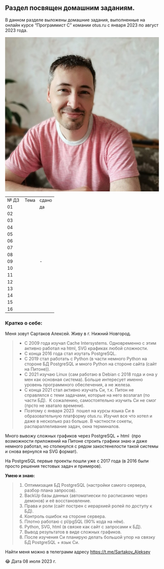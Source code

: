 ## Раздел посвящен домашним заданиям.

В данном разделе выложены домашние задания, выполненные на онлайн курсе “Программист С” комании otus.ru с января 2023 по август 2023 года.

![](https://github.com/OTUS-2023-C01-SARTAKOV-AP/home_work/blob/main/%D0%BA%D0%B0%D1%80%D1%82%D0%B8%D0%BD%D0%BA%D0%B8/photo.jpg)

<table><tbody><tr><td>№ ДЗ&nbsp;</td><td>Тема</td><td>сдано</td></tr><tr><td>01</td><td>&nbsp;</td><td>да</td></tr><tr><td>02</td><td>&nbsp;</td><td>&nbsp;</td></tr><tr><td>03</td><td>&nbsp;</td><td>&nbsp;</td></tr><tr><td>04</td><td>&nbsp;</td><td>&nbsp;</td></tr><tr><td>05</td><td>&nbsp;</td><td>&nbsp;</td></tr><tr><td>06</td><td>&nbsp;</td><td>&nbsp;</td></tr><tr><td>07</td><td>&nbsp;</td><td>&nbsp;</td></tr><tr><td>08</td><td>&nbsp;</td><td>&nbsp;</td></tr><tr><td>09</td><td>&nbsp;</td><td>-</td></tr><tr><td>10</td><td>&nbsp;</td><td>&nbsp;</td></tr><tr><td>11</td><td>&nbsp;</td><td>&nbsp;</td></tr><tr><td>12</td><td>&nbsp;</td><td>&nbsp;</td></tr><tr><td>13</td><td>&nbsp;</td><td>&nbsp;</td></tr><tr><td>14</td><td>&nbsp;</td><td>&nbsp;</td></tr><tr><td>15</td><td>&nbsp;</td><td>&nbsp;</td></tr><tr><td>16</td><td>&nbsp;</td><td>&nbsp;</td></tr></tbody></table>

### Кратко о себе: 

Меня зовут Сартаков Алексей. Живу в г. Нижний Новгород. 

> *   С 2009 года изучал Cache Intersystems. Одновременно с этим активно работал на html, SVG крафиках любой сложности. 
> *   С конца 2016 года стал изутать PostgreSQL. 
> *   С 2019 стал работать с Python (в части немного Python на стороне БД PostgreSQL и много Python на стороне сайта (сайт на Питоне)). 
> *   С 2021 изучаю Linux (сам работаю в Debian c 2018 года и она у мен как основная система). Больше интересует именно уровень программного обеспечения, а не железа. 
> *   С конца 2021 стал активно изучать Си, т.к. Питон не справлялся с теми задачами, которые на него возлагал (по части БД).  К сожалению, самостоятельно изучить Си не смог (прсто не хватало времени). 
> *   Поэтому с января 2023  пошел на курсы языка Си в образовательную платформу otus.ru. Изучил все что хотел и даже в несколько раз больше. В частности сокеты, распараллеливание задач, окна терминалов. 

Много вывожу сложных графиков через PostgreSQL + html  (про возможности приложений на Питоне строить графики знаю и даже немного работал, но столкнулся с рядом закостенелости такой системы и снова вернулся на SVG формат).

На PostgreSQL первые проекты пошли уже с 2017 года (в 2016 были просто решения тестовых задач и примеров).

**Умею и знаю:**

> 1.  Оптимизация БД PostgreSQL (настройки самого сервера, разбор плана запросов). 
> 2.  BackUp базы данных (автоматиески по расписанию через демонов) и её восстановление.
> 3.  Права и роли (сайт пострен с иерархией ролей по доступу к БД).
> 4.  Контроль ошибок на стороне сервера.
> 5.  Плотно работаю с pl/pgSQL (90% кода на нём). 
> 6.  Python, SVG, html (в связке как сайт с запросами к БД).
> 7.  Вывод результатов в виде сложных графиков.
> 8.  После изучения Си планирую делать большой упор на связку БД PostgreSQL + язык Си. 

Найти меня можно в телеграмм адресу https://t.me/Sartakov_Aleksey

😂 Дата 08 июля 2023 г.
